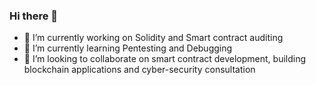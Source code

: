 ### Hi there 👋

- 🔭 I’m currently working on Solidity and Smart contract auditing
- 🌱 I’m currently learning Pentesting and Debugging
- 👯 I’m looking to collaborate on smart contract development, building blockchain applications and cyber-security consultation

